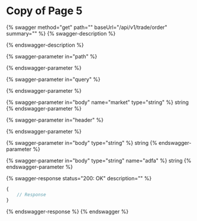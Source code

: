 # Copy of Page 5

{% swagger method="get" path="" baseUrl="/api/v1/trade/order" summary="" %}
{% swagger-description %}

{% endswagger-description %}

{% swagger-parameter in="path" %}

{% endswagger-parameter %}

{% swagger-parameter in="query" %}

{% endswagger-parameter %}

{% swagger-parameter in="body" name="market" type="string" %}
string
{% endswagger-parameter %}

{% swagger-parameter in="header" %}

{% endswagger-parameter %}

{% swagger-parameter in="body" type="string" %}
string
{% endswagger-parameter %}

{% swagger-parameter in="body" type="string" name="adfa" %}
string
{% endswagger-parameter %}

{% swagger-response status="200: OK" description="" %}
```javascript
{
    // Response
}
```
{% endswagger-response %}
{% endswagger %}
